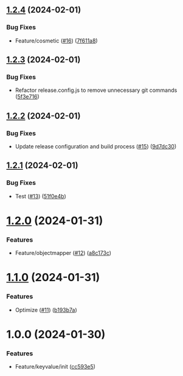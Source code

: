 ## [1.2.4](https://github.com/arpanrec/minerva/compare/1.2.3...1.2.4) (2024-02-01)


### Bug Fixes

* Feature/cosmetic ([#16](https://github.com/arpanrec/minerva/issues/16)) ([7f611a8](https://github.com/arpanrec/minerva/commit/7f611a8df2717ff40d1193856c4707a9bcb02f51))

## [1.2.3](https://github.com/arpanrec/minerva/compare/1.2.2...1.2.3) (2024-02-01)


### Bug Fixes

* Refactor release.config.js to remove unnecessary git commands ([5f3e716](https://github.com/arpanrec/minerva/commit/5f3e716d43169ba88bdb7376f76fbc57e192b9c0))

## [1.2.2](https://github.com/arpanrec/minerva/compare/1.2.1...1.2.2) (2024-02-01)


### Bug Fixes

* Update release configuration and build process ([#15](https://github.com/arpanrec/minerva/issues/15)) ([9d7dc30](https://github.com/arpanrec/minerva/commit/9d7dc3037faf4ba14233e722c195945bd9649cd4))

## [1.2.1](https://github.com/arpanrec/minerva/compare/1.2.0...1.2.1) (2024-02-01)


### Bug Fixes

* Test ([#13](https://github.com/arpanrec/minerva/issues/13)) ([51f0e4b](https://github.com/arpanrec/minerva/commit/51f0e4b0fc5a30d6f41ceb726c29fda3f62bf874))

# [1.2.0](https://github.com/arpanrec/minerva/compare/1.1.0...1.2.0) (2024-01-31)


### Features

* Feature/objectmapper ([#12](https://github.com/arpanrec/minerva/issues/12)) ([a8c173c](https://github.com/arpanrec/minerva/commit/a8c173c4ce0ed7b520e20b8565f597c19340abc7))

# [1.1.0](https://github.com/arpanrec/minerva/compare/1.0.0...1.1.0) (2024-01-31)


### Features

* Optimize ([#11](https://github.com/arpanrec/minerva/issues/11)) ([b193b7a](https://github.com/arpanrec/minerva/commit/b193b7a2aeada017dc29f0ef7aa54d18d4727068))

# 1.0.0 (2024-01-30)


### Features

* Feature/keyvalue/init ([cc593e5](https://github.com/arpanrec/minerva/commit/cc593e5d3194ff8555a79453114a7b2406b3c675))
